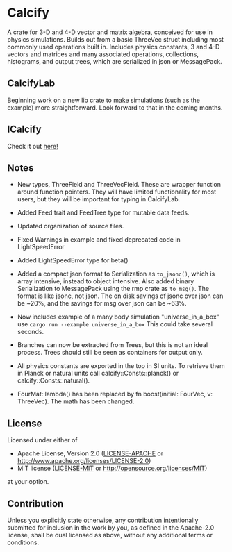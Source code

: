 # Calcify

A crate for 3-D and 4-D vector and matrix algebra, conceived for use in physics simulations. Builds out from a basic ThreeVec struct including most commonly used operations built in.
Includes physics constants, 3 and 4-D vectors and matrices and many associated operations, collections, histograms, and output trees, which are serialized in json or MessagePack.

## CalcifyLab

Beginning work on a new lib crate to make simulations (such as the example) more straightforward.
Look forward to that in the coming months.

## ICalcify

Check it out [here!](https://github.com/JTPond/ICalcify "ICalcify GitHub")

## Notes
* New types, ThreeField and ThreeVecField. These are wrapper function around function pointers. They will have limited functionality for most users, but they will be important for typing in CalcifyLab.

* Added Feed trait and FeedTree type for mutable data feeds.

* Updated organization of source files.

* Fixed Warnings in example and fixed deprecated code in LightSpeedError

* Added LightSpeedError type for beta()

* Added a compact json format to Serialization as `to_jsonc()`, which is array intensive, instead to object intensive. Also added binary Serialization to MessagePack using the rmp crate as `to_msg()`. The format is like jsonc, not json. The on disk savings of jsonc over json can be ~20%, and the savings for msg over json can be ~63%.

* Now includes example of a many body simulation "universe_in_a_box" use `cargo run --example universe_in_a_box` This could take several seconds.

* Branches can now be extracted from Trees, but this is not an ideal process. Trees should still be seen as containers for output only.

* All physics constants are exported in the top in SI units. To retrieve them in Planck or natural units call calcify::Consts::planck() or calcify::Consts::natural().

* FourMat::lambda() has been replaced by fn boost(initial: FourVec, v: ThreeVec). The math has been changed.

## License

Licensed under either of

 * Apache License, Version 2.0
   ([LICENSE-APACHE](LICENSE-APACHE) or http://www.apache.org/licenses/LICENSE-2.0)
 * MIT license
   ([LICENSE-MIT](LICENSE-MIT) or http://opensource.org/licenses/MIT)

at your option.

## Contribution

Unless you explicitly state otherwise, any contribution intentionally submitted
for inclusion in the work by you, as defined in the Apache-2.0 license, shall be
dual licensed as above, without any additional terms or conditions.
